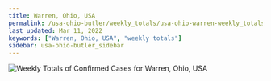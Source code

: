 ```yaml
---
title: Warren, Ohio, USA
permalink: /usa-ohio-butler/weekly_totals/usa-ohio-warren-weekly_totals.html
last_updated: Mar 11, 2022
keywords: ["Warren, Ohio, USA", "weekly totals"]
sidebar: usa-ohio-butler_sidebar
---
```


![Weekly Totals of Confirmed Cases for Warren, Ohio, USA](/covid_tracker/images/graphs/usa-ohio-warren-weekly_totals_graph.png)
